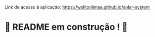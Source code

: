 Link de acesso à aplicação: https://welitonlimaa.github.io/solar-system
# :construction: README em construção ! :construction:
